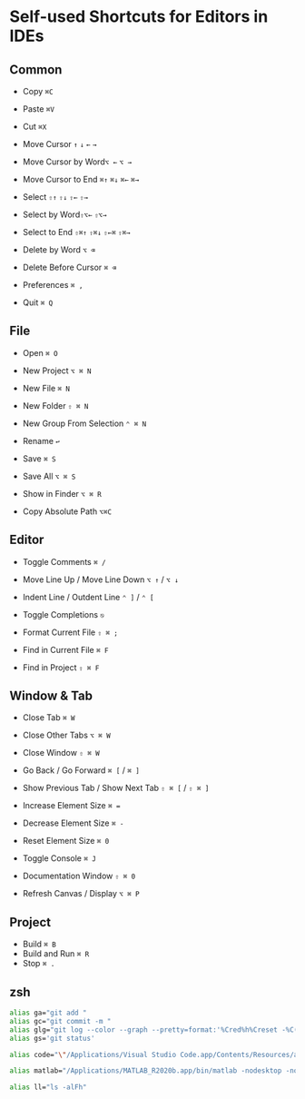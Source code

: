# Self-used Shortcuts for Editors in IDEs

## Common

* Copy `⌘C`
* Paste `⌘V`
* Cut `⌘X`

* Move Cursor `↑` `↓` `←` `→`
* Move Cursor by Word`⌥ ←` `⌥ →`
* Move Cursor to End `⌘↑` `⌘↓` `⌘←` `⌘→`

* Select `⇧↑` `⇧↓` `⇧←` `⇧→`
* Select by Word`⇧⌥←` `⇧⌥→`
* Select to End `⇧⌘↑` `⇧⌘↓` `⇧←⌘` `⇧⌘→`

* Delete by Word `⌥ ⌫`
* Delete Before Cursor `⌘ ⌫`

* Preferences `⌘ ,`

* Quit `⌘ Q`

## File

* Open `⌘ O`

* New Project `⌥ ⌘ N`
* New File `⌘ N`
* New Folder `⇧ ⌘ N`
* New Group From Selection `⌃ ⌘ N`

* Rename `↩︎`

* Save `⌘ S`
* Save All `⌥ ⌘ S`

* Show in Finder `⌥ ⌘ R`
* Copy Absolute Path `⌥⌘C`

## Editor

* Toggle Comments `⌘ /`

* Move Line Up / Move Line Down `⌥ ↑` / `⌥ ↓`

* Indent Line / Outdent Line `⌃ ]` / `⌃ [`

* Toggle Completions `⎋`

* Format Current File `⇧ ⌘ ;`

* Find in Current File `⌘ F`
* Find in Project `⇧ ⌘ F`

## Window & Tab

* Close Tab `⌘ W`
* Close Other Tabs `⌥ ⌘ W`
* Close Window `⇧ ⌘ W`

* Go Back / Go Forward `⌘ [` / `⌘ ]`
* Show Previous Tab / Show Next Tab `⇧ ⌘ [` / `⇧ ⌘ ]`

* Increase Element Size `⌘ =`
* Decrease Element Size `⌘ -`
* Reset Element Size `⌘ 0`

* Toggle Console `⌘ J`

* Documentation Window `⇧ ⌘ 0`

* Refresh Canvas / Display `⌥ ⌘ P`

## Project

* Build `⌘ B`
* Build and Run `⌘ R`
* Stop `⌘ .`

## zsh

```sh
alias ga="git add "
alias gc="git commit -m "
alias glg="git log --color --graph --pretty=format:'%Cred%h%Creset -%C(yellow)%d%Creset %s %Cgreen(%cr) %C(bold blue)<%an>%Creset' --abbrev-commit"
alias gs='git status'

alias code="\"/Applications/Visual Studio Code.app/Contents/Resources/app/bin/code\""

alias matlab="/Applications/MATLAB_R2020b.app/bin/matlab -nodesktop -nosplash"

alias ll="ls -alFh"
```
